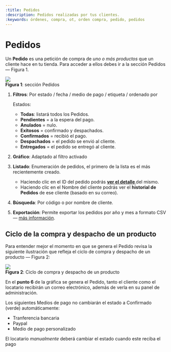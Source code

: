```yaml
---
:title: Pedidos
:description: Pedidos realizadas por tus clientes.
:keywords: órdenes, compra, ot, orden compra, pedido, pedidos
---
```


# Pedidos

Un **Pedido** es una petición de compra de _uno o más productos_ que un cliente hace en tu tienda. Para
acceder a ellos debes ir a la sección Pedidos — Figura 1.

<div class="captura">
  <div class="c-contenido">
      <img src="/img/admin/pedidos-home.png">
  </div>
  <div class="c-pie"><strong>Figura 1</strong>: sección Pedidos</div>
</div>

1. **Filtros**: Por estado / fecha / medio de pago / etiqueta / ordenado por

    Estados: 
      * <strong>Todas</strong>: listará todos los Pedidos.
      * <strong class="label-order label-pending">Pendientes</strong> = a la espera del pago. 
      * <strong class="label-order label-invalid">Anulados</strong> = nulo.
      * <strong class="label-order label-successful">Exitosos</strong> = confirmado y despachados.
      * <strong class="label-order label-closed">Confirmados</strong> = recibió el pago. 
      * <strong class="label-order label-shipped">Despachados</strong> = el pedido se envió al cliente. 
      * <strong class="label-order label-delivered">Entregados</strong> = el pedido se entregó al cliente.

2. **Gráfico**: Adaptado al filtro activado
3. **Listado**: Enumeración de pedidos, el primero de la lista es el más recientemente creado.
    - Haciendo clic en el ID del pedido podrás **[ ver el detalle ](/es/administracion/pedidos/detalle-pedido)** del mismo.
    - Haciendo clic en el Nombre del cliente podrás ver el **historial de Pedidos** de ese cliente (basado en su correo).

4. **Búsqueda**: Por código o por nombre de cliente.
 
5. **Exportación**: Permite exportar los pedidos por año y mes a formato CSV — [más información](/es/administracion/pedidos/exportar-a-excel).

## Ciclo de la compra y despacho de un producto

Para entender mejor el momento en que se genera el Pedido revisa la siguiente
ilustración que refleja el ciclo de compra y despacho de un producto — Figura 2:

<div class="captura">
  <div class="c-contenido">
      <a rel="fancybox" href="/img/admin/orders-ciclo-big.png"><img src="/img/admin/orders-ciclo-th.png"></a>
  </div>
  <div class="c-pie"><strong>Figura 2</strong>: Ciclo de compra y despacho de un producto</div>
</div>

En el **punto 6** de la gráfica se genera el Pedido, tanto el cliente como el locatario recibirán un
correo electrónico, además de verla en su panel de administración.

<div class="note info">
  <p>Los siguientes Medios de pago no cambiarán el estado a Confirmado (verde) automáticamente:</p>
  <ul>
    <li>Tranferencia bancaria</li>
    <li>Paypal</li>
    <li>Medio de pago personalizado</li>
  </ul>
  <p>El locatario <em>manualmente</em> deberá cambiar el estado cuando este reciba el pago</p>
</div>

[retiro]:/es/configuracion/formas-de-envio/retiro-en-tienda "Retiro en tienda"
